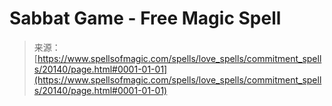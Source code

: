 <!--yml

category: 未分类

date: 2024-06-12 19:02:43

-->

# Sabbat Game - Free Magic Spell

> 来源：[https://www.spellsofmagic.com/spells/love_spells/commitment_spells/20140/page.html#0001-01-01](https://www.spellsofmagic.com/spells/love_spells/commitment_spells/20140/page.html#0001-01-01)
